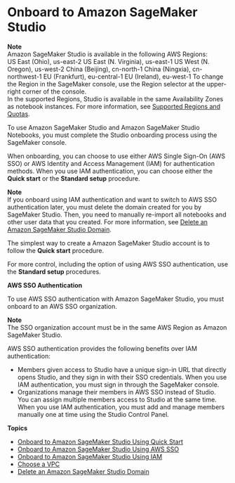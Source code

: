 # Onboard to Amazon SageMaker Studio<a name="gs-studio-onboard"></a>

**Note**  
Amazon SageMaker Studio is available in the following AWS Regions:  
US East \(Ohio\), us\-east\-2
US East \(N\. Virginia\), us\-east\-1
US West \(N\. Oregon\), us\-west\-2
China \(Beijing\), cn\-north\-1
China \(Ningxia\), cn\-northwest\-1
EU \(Frankfurt\), eu\-central\-1
EU \(Ireland\), eu\-west\-1
To change the Region in the SageMaker console, use the Region selector at the upper\-right corner of the console\.  
In the supported Regions, Studio is available in the same Availability Zones as notebook instances\. For more information, see [Supported Regions and Quotas](regions-quotas.md)\.

To use Amazon SageMaker Studio and Amazon SageMaker Studio Notebooks, you must complete the Studio onboarding process using the SageMaker console\.

When onboarding, you can choose to use either AWS Single Sign\-On \(AWS SSO\) or AWS Identity and Access Management \(IAM\) for authentication methods\. When you use IAM authentication, you can choose either the **Quick start** or the **Standard setup** procedure\.

**Note**  
If you onboard using IAM authentication and want to switch to AWS SSO authentication later, you must delete the domain created for you by SageMaker Studio\. Then, you need to manually re\-import all notebooks and other user data that you created\. For more information, see [Delete an Amazon SageMaker Studio Domain](gs-studio-delete-domain.md)\.

The simplest way to create a Amazon SageMaker Studio account is to follow the **Quick start** procedure\.

For more control, including the option of using AWS SSO authentication, use the **Standard setup** procedures\.

**AWS SSO Authentication**

To use AWS SSO authentication with Amazon SageMaker Studio, you must onboard to an AWS SSO organization\.

**Note**  
The SSO organization account must be in the same AWS Region as Amazon SageMaker Studio\.

AWS SSO authentication provides the following benefits over IAM authentication:
+ Members given access to Studio have a unique sign\-in URL that directly opens Studio, and they sign in with their SSO credentials\. When you use IAM authentication, you must sign in through the SageMaker console\.
+ Organizations manage their members in AWS SSO instead of Studio\. You can assign multiple members access to Studio at the same time\. When you use IAM authentication, you must add and manage members manually one at time using the Studio Control Panel\. 

**Topics**
+ [Onboard to Amazon SageMaker Studio Using Quick Start](onboard-quick-start.md)
+ [Onboard to Amazon SageMaker Studio Using AWS SSO](onboard-sso-users.md)
+ [Onboard to Amazon SageMaker Studio Using IAM](onboard-iam.md)
+ [Choose a VPC](onboard-vpc.md)
+ [Delete an Amazon SageMaker Studio Domain](gs-studio-delete-domain.md)